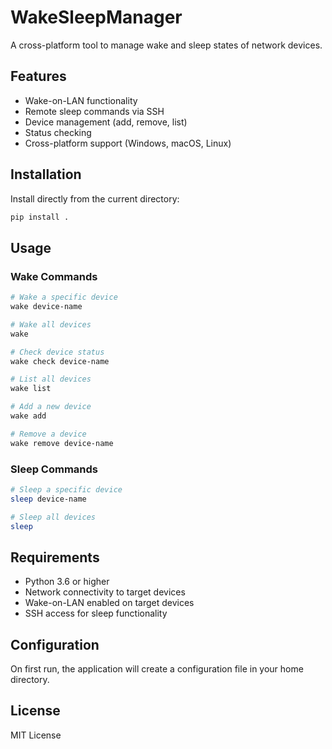 # WakeSleepManager

A cross-platform tool to manage wake and sleep states of network devices.

## Features

- Wake-on-LAN functionality
- Remote sleep commands via SSH
- Device management (add, remove, list)
- Status checking
- Cross-platform support (Windows, macOS, Linux)

## Installation

Install directly from the current directory:

```bash
pip install .
```

## Usage

### Wake Commands
```bash
# Wake a specific device
wake device-name

# Wake all devices
wake

# Check device status
wake check device-name

# List all devices
wake list

# Add a new device
wake add

# Remove a device
wake remove device-name
```

### Sleep Commands
```bash
# Sleep a specific device
sleep device-name

# Sleep all devices
sleep
```

## Requirements

- Python 3.6 or higher
- Network connectivity to target devices
- Wake-on-LAN enabled on target devices
- SSH access for sleep functionality

## Configuration

On first run, the application will create a configuration file in your home directory.

## License

MIT License
